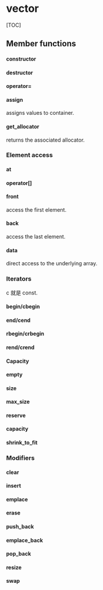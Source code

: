 # vector

[TOC]

## Member functions

#### constructor

#### destructor

#### operator=

#### assign

assigns values to container.

#### get_allocator

returns the associated allocator.

### Element access

#### at

#### operator[]

#### front

access the first element.

#### back

access the last element.

#### data

direct access to the underlying array.

### Iterators

c 就是 const.

#### begin/cbegin

#### end/cend

#### rbegin/crbegin

#### rend/crend

#### Capacity

#### empty

#### size

#### max_size

#### reserve

#### capacity

#### shrink_to_fit

### Modifiers

#### clear

#### insert

#### emplace

#### erase

#### push_back

#### emplace_back

#### pop_back

#### resize

#### swap
